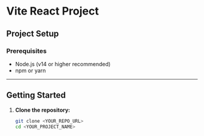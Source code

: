 # Vite React Project

## Project Setup

### Prerequisites

- Node.js (v14 or higher recommended)
- npm or yarn

---

## Getting Started

1. **Clone the repository:**

   ```bash
   git clone <YOUR_REPO_URL>
   cd <YOUR_PROJECT_NAME>
